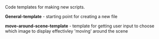Code templates for making new scripts.



**General-template**  - starting point for creating a new file

**move-around-scene-template** - template for getting user input to choose which image to display
                                 effectivley 'moving' around the scene
